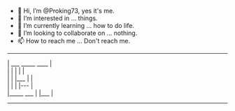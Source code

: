 - 👋 Hi, I’m @Proking73, yes it's me.             
- 👀 I’m interested in ... things.
- 🌱 I’m currently learning ... how to do life.
- 💞️ I’m looking to collaborate on ... nothing.
- 📫 How to reach me ... Don't reach me.
_______________________________
|       ___   _____   ____    |                       
|        |    |       |       |                   
|        |    |___    |       |                         
|        |    |       |---    |                       
|_____  ___   |       |___    |                        
______________________________
